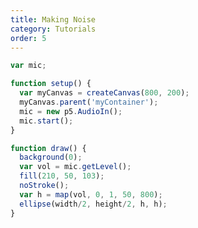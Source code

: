 ```yaml
---
title: Making Noise
category: Tutorials
order: 5
---
```

<script src="{{ "/scripts/p5.min.js" | prepend: site.baseurl }}"></script>
<script src="{{ "/scripts/p5.sound.js" | prepend: site.baseurl }}"></script>

<script>
var mic;

function setup() {
  var myCanvas = createCanvas(800, 200);
  myCanvas.parent('myContainer');
  mic = new p5.AudioIn();
  mic.start();
}

function draw() {
  background(0);
  var vol = mic.getLevel();
  fill(210, 50, 103);
  noStroke();
  var h = map(vol, 0, 1, 50, 800);
  ellipse(width/2, height/2, h, h);
}
</script>

<div class="container">
  <div id="myContainer"></div>
</div>

```js
var mic;

function setup() {
  var myCanvas = createCanvas(800, 200);
  myCanvas.parent('myContainer');
  mic = new p5.AudioIn();
  mic.start();
}

function draw() {
  background(0);
  var vol = mic.getLevel();
  fill(210, 50, 103);
  noStroke();
  var h = map(vol, 0, 1, 50, 800);
  ellipse(width/2, height/2, h, h);
}
```